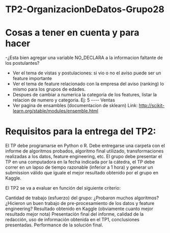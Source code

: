 # TP2-OrganizacionDeDatos-Grupo28

# Cosas a tener en cuenta y para hacer

  -¿Esta bien agregar una variable NO_DECLARA a la informacion faltante de los postulantes?
  - Ver el tema de vistas y postulaciones: si vio o no el aviso puede ser un feature importante
  - Ver el tema de feature relacionado con la empresa del aviso (ranking) lo mismo para los grupos de edades.
  - Despues de cambiar a numerica la categoria de los features, listar la relacion de numero y categoria. Ej: 5 ---- Ventas
  - Ver pagina de ensambles (documentacion de sklearn) Link: http://scikit-learn.org/stable/modules/ensemble.html
  
# Requisitos para la entrega del TP2:

El TP debe programarse en Python o R.
Debe entregarse una carpeta con el informe de algoritmos probados, algoritmo final utilizado, transformaciones realizadas a los datos, feature engineering, etc. 
El grupo debe presentar el TP en una computadora en la fecha indicada por la cátedra, el TP debe correr en un lapso de tiempo razonable (inferior a 1 hora) y generar un submission válido que iguale el mejor resultado obtenido por el grupo en Kaggle.

El TP2 se va a evaluar en función del siguiente criterio:

Cantidad de trabajo (esfuerzo) del grupo: ¿Probaron muchos algoritmos? ¿Hicieron un buen trabajo de pre-procesamiento de los datos y feature engineering?
Resultado obtenido en Kaggle (obviamente cuanto mejor resultado mejor nota)
Presentación final del informe, calidad de la redacción, uso de información obtenida en el TP1, conclusiones presentadas.
Performance de la solución final.
  
